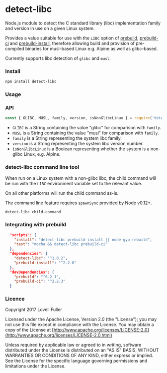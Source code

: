 # detect-libc

Node.js module to detect the C standard library (libc) implementation
family and version in use on a given Linux system.

Provides a value suitable for use with the `LIBC` option of
[prebuild](https://www.npmjs.com/package/prebuild),
[prebuild-ci](https://www.npmjs.com/package/prebuild-ci) and
[prebuild-install](https://www.npmjs.com/package/prebuild-install),
therefore allowing build and provision of pre-compiled binaries
for musl-based Linux e.g. Alpine as well as glibc-based.

Currently supports libc detection of `glibc` and `musl`.

###  Install

```sh
npm install detect-libc
```

###  Usage

### API

```js
const { GLIBC, MUSL, family, version, isNonGlibcLinux } = require('detect-libc');
```

* `GLIBC` is a String containing the value "glibc" for comparison with `family`.
* `MUSL` is a String containing the value "musl" for comparison with `family`.
* `family` is a String representing the system libc family.
* `version` is a String representing the system libc version number.
* `isNonGlibcLinux` is a Boolean representing whether the system is a non-glibc Linux, e.g. Alpine.

### detect-libc command line tool

When run on a Linux system with a non-glibc libc,
the child command will be run with the `LIBC` environment variable
set to the relevant value.

On all other platforms will run the child command as-is.

The command line feature requires `spawnSync` provided by Node v0.12+.

```sh
detect-libc child-command
```

###  Integrating with prebuild

```json
  "scripts": {
    "install": "detect-libc prebuild-install || node-gyp rebuild",
    "test": "mocha && detect-libc prebuild-ci"
  },
  "dependencies": {
    "detect-libc": "^1.0.2",
    "prebuild-install": "^2.2.0"
  },
  "devDependencies": {
    "prebuild": "^6.2.1",
    "prebuild-ci": "^2.2.3"
  }
```

###  Licence

Copyright 2017 Lovell Fuller

Licensed under the Apache License, Version 2.0 (the "License");
you may not use this file except in compliance with the License.
You may obtain a copy of the License at [http://www.apache.org/licenses/LICENSE-2.0](http://www.apache.org/licenses/LICENSE-2.0.html)

Unless required by applicable law or agreed to in writing, software
distributed under the License is distributed on an "AS IS" BASIS,
WITHOUT WARRANTIES OR CONDITIONS OF ANY KIND, either express or implied.
See the License for the specific language governing permissions and
limitations under the License.

